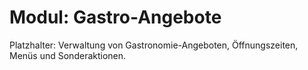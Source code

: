 # Modul: Gastro-Angebote

Platzhalter: Verwaltung von Gastronomie-Angeboten, Öffnungszeiten, Menüs und Sonderaktionen.
